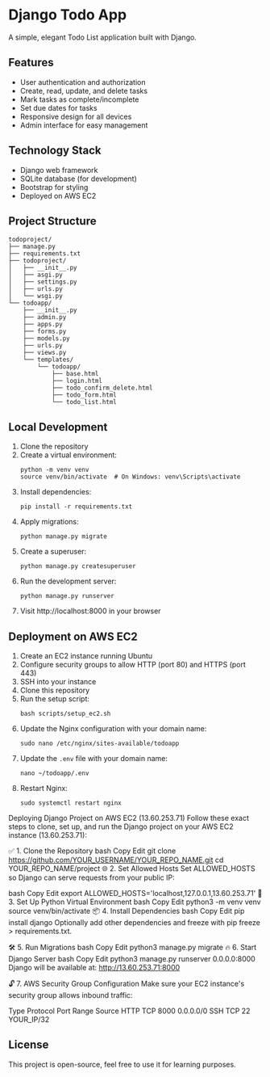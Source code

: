 # Django Todo App

A simple, elegant Todo List application built with Django.

## Features

- User authentication and authorization
- Create, read, update, and delete tasks
- Mark tasks as complete/incomplete
- Set due dates for tasks
- Responsive design for all devices
- Admin interface for easy management

## Technology Stack

- Django web framework
- SQLite database (for development)
- Bootstrap for styling
- Deployed on AWS EC2

## Project Structure

```
todoproject/
├── manage.py
├── requirements.txt
├── todoproject/
│   ├── __init__.py
│   ├── asgi.py
│   ├── settings.py
│   ├── urls.py
│   └── wsgi.py
└── todoapp/
    ├── __init__.py
    ├── admin.py
    ├── apps.py
    ├── forms.py
    ├── models.py
    ├── urls.py
    ├── views.py
    └── templates/
        └── todoapp/
            ├── base.html
            ├── login.html
            ├── todo_confirm_delete.html
            ├── todo_form.html
            └── todo_list.html
```

## Local Development

1. Clone the repository
2. Create a virtual environment:
   ```
   python -m venv venv
   source venv/bin/activate  # On Windows: venv\Scripts\activate
   ```
3. Install dependencies:
   ```
   pip install -r requirements.txt
   ```
4. Apply migrations:
   ```
   python manage.py migrate
   ```
5. Create a superuser:
   ```
   python manage.py createsuperuser
   ```
6. Run the development server:
   ```
   python manage.py runserver
   ```
7. Visit http://localhost:8000 in your browser

## Deployment on AWS EC2

1. Create an EC2 instance running Ubuntu
2. Configure security groups to allow HTTP (port 80) and HTTPS (port 443)
3. SSH into your instance
4. Clone this repository
5. Run the setup script:
   ```
   bash scripts/setup_ec2.sh
   ```
6. Update the Nginx configuration with your domain name:
   ```
   sudo nano /etc/nginx/sites-available/todoapp
   ```
7. Update the `.env` file with your domain name:
   ```
   nano ~/todoapp/.env
   ```
8. Restart Nginx:
   ```
   sudo systemctl restart nginx
   ```
Deploying Django Project on AWS EC2 (13.60.253.71)
Follow these exact steps to clone, set up, and run the Django project on your AWS EC2 instance (13.60.253.71):

✅ 1. Clone the Repository
bash
Copy
Edit
git clone https://github.com/YOUR_USERNAME/YOUR_REPO_NAME.git
cd YOUR_REPO_NAME/project
🌐 2. Set Allowed Hosts
Set ALLOWED_HOSTS so Django can serve requests from your public IP:

bash
Copy
Edit
export ALLOWED_HOSTS='localhost,127.0.0.1,13.60.253.71'
🐍 3. Set Up Python Virtual Environment
bash
Copy
Edit
python3 -m venv venv
source venv/bin/activate
📦 4. Install Dependencies
bash
Copy
Edit
pip install django
Optionally add other dependencies and freeze with pip freeze > requirements.txt.

🛠 5. Run Migrations
bash
Copy
Edit
python3 manage.py migrate
🔥 6. Start Django Server
bash
Copy
Edit
python3 manage.py runserver 0.0.0.0:8000
Django will be available at:
http://13.60.253.71:8000

🔓 7. AWS Security Group Configuration
Make sure your EC2 instance's security group allows inbound traffic:

Type	Protocol	Port Range	Source
HTTP	TCP	8000	0.0.0.0/0
SSH	TCP	22	YOUR_IP/32








## License

This project is open-source, feel free to use it for learning purposes.
